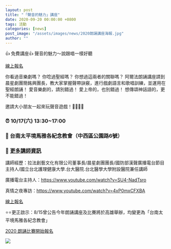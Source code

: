 ```yaml
---
layout: post
title: "「聲音的魅力」講座"
date: 2020-09-20 00:00:00 +0800
tags: 活動
categories: [news]
post_image: "/assets/images/news/2020朗誦講座海報.jpg"
author: ""
---
```

👍 免費講座👍 聲音的魅力～說跟唱一樣好聽

<a class="main-btn main-btn-2" href="https://bit.ly/3i6AGFj">線上報名</a>

你看過音樂劇嗎？ 你唸過聖經嗎？ 你想過這兩者的關聯嗎？
阿爾法朗誦講座請到晨星劇團簡銘興團長，教大家掌握聲帶訣竅，進行戲劇語言和歌唱訓練，並運用在聖經朗誦！
愛音樂劇的，請別錯過！
愛上帝的，也別錯過！
想傳頌神話語的，更不能錯過！

邀請大小朋友一起來玩聲音遊戲！👨‍👩‍👧‍👦

### ⏰ 10/17(六) 13:30~17:00

### 💒 台南太平境馬雅各紀念教會（中西區公園路6號）

### 🙋 [更多講師資訊](https://reurl.cc/A8AV3e)

講師經歷：拉法創藝文化有限公司董事長/晨星劇團團長/國防部漢聲廣播電台節目主持人/國立台北護理健康大學.台大醫院.台北醫學大學附設醫院兼任講師

廣播電台主持人：https://www.youtube.com/watch?v=SU4-NadTsro

真情之夜專訪：https://www.youtube.com/watch?v=4xP0mxCFXBA

<a class="main-btn main-btn-2" href="https://bit.ly/3i6AGFj">線上報名</a>


⭐️⭐️更正啟示：8/15曾公告今年朗誦講座及比賽將於高雄舉辦，均變更為「台南太平境馬雅各紀念教會」


 <a class="main-btn main-btn" href="https://bit.ly/35eCicC">2020 朗誦比賽開始報名</a>


![]({{site.baseurl}}/assets/images/news/2020朗誦講座海報.jpg)

